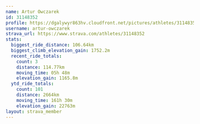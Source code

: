 ```yaml
---
name: Artur Owczarek
id: 31148352
profile: https://dgalywyr863hv.cloudfront.net/pictures/athletes/31148352/15906846/1/large.jpg
username: artur-owczarek
strava_url: https://www.strava.com/athletes/31148352
stats:
  biggest_ride_distance: 106.64km
  biggest_climb_elevation_gain: 1752.2m
  recent_ride_totals:
    count: 3
    distance: 114.77km
    moving_time: 05h 48m
    elevation_gain: 1165.8m
  ytd_ride_totals:
    count: 101
    distance: 2664km
    moving_time: 161h 30m
    elevation_gain: 22763m
layout: strava_member
--- 
```

